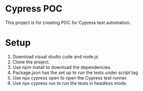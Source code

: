 # Cypress POC
This project is for creating POC for Cypress test automation.

# Setup
1. Download visual studio code and node.js
2. Clone the project.
3. Use npm install to download the dependencies.
4. Package.json has the set up to run the tests under script tag
5. Use npx cypress open to open the Cypress test runner.
6. Use npx cypress run to run the tests in headless mode.
